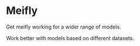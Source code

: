 # Meifly

Get meifly working for a wider range of models.

Work better with models based on different datasets.
